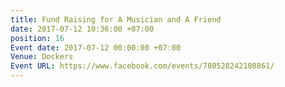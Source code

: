 ```yaml
---
title: Fund Raising for A Musician and A Friend
date: 2017-07-12 10:36:00 +07:00
position: 16
Event date: 2017-07-12 00:00:00 +07:00
Venue: Dockers
Event URL: https://www.facebook.com/events/780528242108861/
---
```


